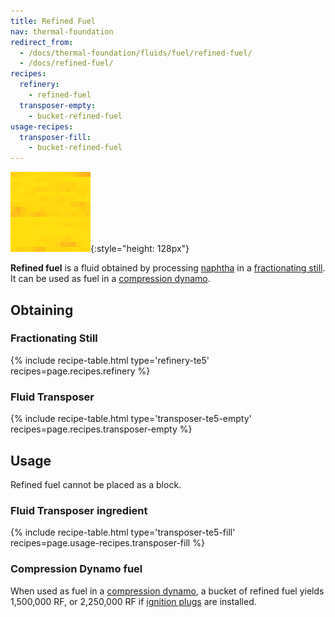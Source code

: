 ```yaml
---
title: Refined Fuel
nav: thermal-foundation
redirect_from:
  - /docs/thermal-foundation/fluids/fuel/refined-fuel/
  - /docs/refined-fuel/
recipes:
  refinery:
    - refined-fuel
  transposer-empty:
    - bucket-refined-fuel
usage-recipes:
  transposer-fill:
    - bucket-refined-fuel
---
```


![Refined fuel](/assets/images/thermal-foundation/refined-fuel.gif){:style="height: 128px"}


**Refined fuel** is a fluid obtained by processing [naphtha](/docs/thermal-foundation/naphtha/) in
a [fractionating still](/docs/thermal-expansion/fractionating-still/). It can be used as fuel in a
[compression dynamo](/docs/thermal-expansion/compression-dynamo/).


Obtaining
---------

### Fractionating Still
{% include recipe-table.html type='refinery-te5' recipes=page.recipes.refinery %}

### Fluid Transposer
{% include recipe-table.html type='transposer-te5-empty' recipes=page.recipes.transposer-empty %}


Usage
-----

Refined fuel cannot be placed as a block.

### Fluid Transposer ingredient
{% include recipe-table.html type='transposer-te5-fill' recipes=page.usage-recipes.transposer-fill %}

### Compression Dynamo fuel
When used as fuel in a [compression
dynamo](/docs/thermal-expansion/compression-dynamo/), a bucket of refined fuel
yields 1,500,000 RF, or 2,250,000 RF if [ignition
plugs](/docs/thermal-expansion/augment-ignition-plugs/) are installed.
